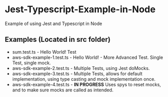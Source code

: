 # Jest-Typescript-Example-in-Node
Example of using Jest and Typescript in Node

## Examples (Located in src folder)

* sum.test.ts - Hello World! Test
* aws-sdk-example-1.test.ts - Hello World! - More Advanced Test. Single Test, single mock.
* aws-sdk-example-2.test.ts - Multiple Tests, using Jest doMocks.
* aws-sdk-example-3.test.ts - Multiple Tests, allows for default implementation, using type casting and mock implementation once.
* aws-sdk-example-4.test.ts - **IN PROGRESS** Uses spys to reset mocks, and to make sure mocks are called as intended.